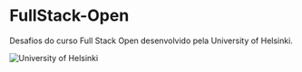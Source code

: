 # FullStack-Open

Desafios do curso Full Stack Open desenvolvido pela University of Helsinki.

![University of Helsinki](https://www.sttinfo.fi/data/images/00382/395bc891-fb8c-47c3-a253-6a2b19670133.jpg)
